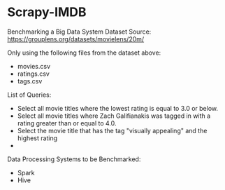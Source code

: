 # Scrapy-IMDB
Benchmarking a Big Data System
Dataset Source: https://grouplens.org/datasets/movielens/20m/

Only using the following files from the dataset above:
* movies.csv
* ratings.csv
* tags.csv

List of Queries:
* Select all movie titles where the lowest rating is equal to 3.0 or below.
* Select all movie titles where Zach Galifianakis was tagged in with a rating greater than or equal to 4.0.
* Select the movie title that has the tag "visually appealing" and the highest rating
*

Data Processing Systems to be Benchmarked:
* Spark
* Hive
